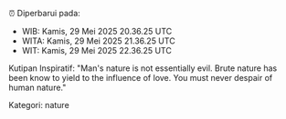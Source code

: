 ⏰ Diperbarui pada:
- WIB: Kamis, 29 Mei 2025 20.36.25 UTC
- WITA: Kamis, 29 Mei 2025 21.36.25 UTC
- WIT: Kamis, 29 Mei 2025 22.36.25 UTC

Kutipan Inspiratif:
"Man's nature is not essentially evil. Brute nature has been know to yield to the influence of love. You must never despair of human nature."


Kategori: nature

